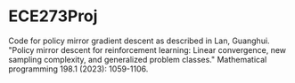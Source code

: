 # ECE273Proj

Code for policy mirror gradient descent as described in Lan, Guanghui. "Policy mirror descent for reinforcement learning: Linear convergence, new sampling complexity, and generalized problem classes." Mathematical programming 198.1 (2023): 1059-1106.
